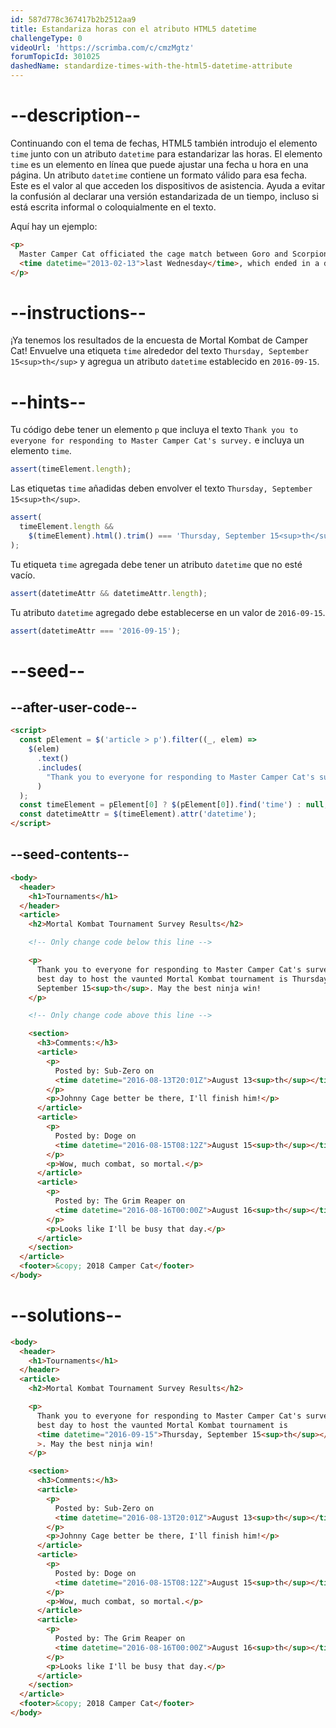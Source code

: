 ```yaml
---
id: 587d778c367417b2b2512aa9
title: Estandariza horas con el atributo HTML5 datetime
challengeType: 0
videoUrl: 'https://scrimba.com/c/cmzMgtz'
forumTopicId: 301025
dashedName: standardize-times-with-the-html5-datetime-attribute
---
```


# --description--

Continuando con el tema de fechas, HTML5 también introdujo el elemento `time` junto con un atributo `datetime` para estandarizar las horas. El elemento `time` es un elemento en línea que puede ajustar una fecha u hora en una página. Un atributo `datetime` contiene un formato válido para esa fecha. Este es el valor al que acceden los dispositivos de asistencia. Ayuda a evitar la confusión al declarar una versión estandarizada de un tiempo, incluso si está escrita informal o coloquialmente en el texto.

Aquí hay un ejemplo:

```html
<p>
  Master Camper Cat officiated the cage match between Goro and Scorpion
  <time datetime="2013-02-13">last Wednesday</time>, which ended in a draw.
</p>
```

# --instructions--

¡Ya tenemos los resultados de la encuesta de Mortal Kombat de Camper Cat! Envuelve una etiqueta `time` alrededor del texto `Thursday, September 15<sup>th</sup>` y agregua un atributo `datetime` establecido en `2016-09-15`.

# --hints--

Tu código debe tener un elemento `p` que incluya el texto `Thank you to everyone for responding to Master Camper Cat's survey.` e incluya un elemento `time`.

```js
assert(timeElement.length);
```

Las etiquetas `time` añadidas deben envolver el texto `Thursday, September 15<sup>th</sup>`.

```js
assert(
  timeElement.length &&
    $(timeElement).html().trim() === 'Thursday, September 15<sup>th</sup>'
);
```

Tu etiqueta `time` agregada debe tener un atributo `datetime` que no esté vacío.

```js
assert(datetimeAttr && datetimeAttr.length);
```

Tu atributo `datetime` agregado debe establecerse en un valor de `2016-09-15`.

```js
assert(datetimeAttr === '2016-09-15');
```

# --seed--

## --after-user-code--

```html
<script>
  const pElement = $('article > p').filter((_, elem) =>
    $(elem)
      .text()
      .includes(
        "Thank you to everyone for responding to Master Camper Cat's survey."
      )
  );
  const timeElement = pElement[0] ? $(pElement[0]).find('time') : null;
  const datetimeAttr = $(timeElement).attr('datetime');
</script>
```

## --seed-contents--

```html
<body>
  <header>
    <h1>Tournaments</h1>
  </header>
  <article>
    <h2>Mortal Kombat Tournament Survey Results</h2>

    <!-- Only change code below this line -->

    <p>
      Thank you to everyone for responding to Master Camper Cat's survey. The
      best day to host the vaunted Mortal Kombat tournament is Thursday,
      September 15<sup>th</sup>. May the best ninja win!
    </p>

    <!-- Only change code above this line -->

    <section>
      <h3>Comments:</h3>
      <article>
        <p>
          Posted by: Sub-Zero on
          <time datetime="2016-08-13T20:01Z">August 13<sup>th</sup></time>
        </p>
        <p>Johnny Cage better be there, I'll finish him!</p>
      </article>
      <article>
        <p>
          Posted by: Doge on
          <time datetime="2016-08-15T08:12Z">August 15<sup>th</sup></time>
        </p>
        <p>Wow, much combat, so mortal.</p>
      </article>
      <article>
        <p>
          Posted by: The Grim Reaper on
          <time datetime="2016-08-16T00:00Z">August 16<sup>th</sup></time>
        </p>
        <p>Looks like I'll be busy that day.</p>
      </article>
    </section>
  </article>
  <footer>&copy; 2018 Camper Cat</footer>
</body>
```

# --solutions--

```html
<body>
  <header>
    <h1>Tournaments</h1>
  </header>
  <article>
    <h2>Mortal Kombat Tournament Survey Results</h2>

    <p>
      Thank you to everyone for responding to Master Camper Cat's survey. The
      best day to host the vaunted Mortal Kombat tournament is
      <time datetime="2016-09-15">Thursday, September 15<sup>th</sup></time
      >. May the best ninja win!
    </p>

    <section>
      <h3>Comments:</h3>
      <article>
        <p>
          Posted by: Sub-Zero on
          <time datetime="2016-08-13T20:01Z">August 13<sup>th</sup></time>
        </p>
        <p>Johnny Cage better be there, I'll finish him!</p>
      </article>
      <article>
        <p>
          Posted by: Doge on
          <time datetime="2016-08-15T08:12Z">August 15<sup>th</sup></time>
        </p>
        <p>Wow, much combat, so mortal.</p>
      </article>
      <article>
        <p>
          Posted by: The Grim Reaper on
          <time datetime="2016-08-16T00:00Z">August 16<sup>th</sup></time>
        </p>
        <p>Looks like I'll be busy that day.</p>
      </article>
    </section>
  </article>
  <footer>&copy; 2018 Camper Cat</footer>
</body>
```
